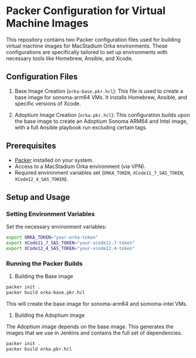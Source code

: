 # Packer Configuration for Virtual Machine Images

This repository contains two Packer configuration files used for building virtual machine images for MacStadium Orka environments. These configurations are specifically tailored to set up environments with necessary tools like Homebrew, Ansible, and Xcode.

## Configuration Files

1. Base Image Creation (`orka-base.pkr.hcl`): This file is used to create a base image for sonoma-arm64 VMs. It installs Homebrew, Ansible, and specific versions of Xcode.

1. Adoptium Image Creation (`orka.pkr.hcl`): This configuration builds upon the base image to create an Adoptium Sonoma ARM64 and Intel image, with a full Ansible playbook run excluding certain tags.

## Prerequisites

- [Packer](https://www.packer.io/downloads) installed on your system.
- Access to a MacStadium Orka environment (via VPN).
- Required environment variables set (`ORKA_TOKEN`, `XCode11_7_SAS_TOKEN`, `XCode12_4_SAS_TOKEN`).

## Setup and Usage

### Setting Environment Variables

Set the necessary environment variables:

```bash
export ORKA_TOKEN="your-orka-token"
export XCode11_7_SAS_TOKEN="your-xcode11.7-token"
export XCode12_4_SAS_TOKEN="your-xcode12.4-token"
```

### Running the Packer Builds

1. Building the Base image

```bash
packer init .
packer build orka-base.pkr.hcl
```

This will create the base image for sonoma-arm64 and somoma-intel VMs.

1. Building the Adoptium image

The Adoptium image depends on the base image. This generates the images that we use in Jenkins and contains the full set of dependencies.

```bash
packer init .
packer build orka.pkr.hcl
```

